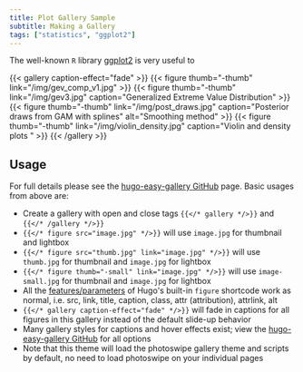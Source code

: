```yaml
---
title: Plot Gallery Sample
subtitle: Making a Gallery
tags: ["statistics", "ggplot2"]
---
```


The well-known `R` library [ggplot2](http://ggplot2.tidyverse.org/reference/) is very useful to 

{{< gallery caption-effect="fade" >}}
  {{< figure thumb="-thumb" link="/img/gev_comp_v1.jpg" >}}
  {{< figure thumb="-thumb" link="/img/gev3.jpg" caption="Generalized Extreme Value Distribution" >}}
  {{< figure thumb="-thumb" link="/img/post_draws.jpg" caption="Posterior draws from GAM with splines" alt="Smoothing method" >}}
 {{< figure thumb="-thumb" link="/img/violin_density.jpg" caption="Violin and density plots " >}}
{{< /gallery >}}


## Usage
For full details please see the [hugo-easy-gallery GitHub](https://github.com/liwenyip/hugo-easy-gallery/) page. Basic usages from above are:

- Create a gallery with open and close tags `{{</* gallery */>}}` and `{{</* /gallery */>}}`
- `{{</* figure src="image.jpg" */>}}` will use `image.jpg` for thumbnail and lightbox
- `{{</* figure src="thumb.jpg" link="image.jpg" */>}}` will use `thumb.jpg` for thumbnail and `image.jpg` for lightbox
- `{{</* figure thumb="-small" link="image.jpg" */>}}` will use `image-small.jpg` for thumbnail and `image.jpg` for lightbox
- All the [features/parameters](https://gohugo.io/extras/shortcodes) of Hugo's built-in `figure` shortcode work as normal, i.e. src, link, title, caption, class, attr (attribution), attrlink, alt
- `{{</* gallery caption-effect="fade" */>}}` will fade in captions for all figures in this gallery instead of the default slide-up behavior
- Many gallery styles for captions and hover effects exist; view the [hugo-easy-gallery GitHub](https://github.com/liwenyip/hugo-easy-gallery/) for all options
- Note that this theme will load the photoswipe gallery theme and scripts by default, no need to load photoswipe on your individual pages